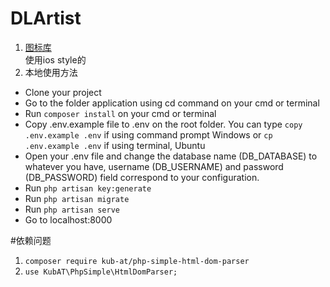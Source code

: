 # DLArtist
1. [图标库](https://ionicons.com/)  
使用ios style的
2. 本地使用方法
* Clone your project
* Go to the folder application using cd command on your cmd or terminal
* Run `composer install` on your cmd or terminal
* Copy .env.example file to .env on the root folder. You can type `copy .env.example .env` if using command prompt Windows or `cp .env.example .env` if using terminal, Ubuntu
* Open your .env file and change the database name (DB_DATABASE) to whatever you have, username (DB_USERNAME) and password (DB_PASSWORD) field correspond to your configuration. 
* Run `php artisan key:generate`
* Run `php artisan migrate`
* Run `php artisan serve`
* Go to localhost:8000

#依赖问题
1. `composer require kub-at/php-simple-html-dom-parser`
2. `use KubAT\PhpSimple\HtmlDomParser;`
